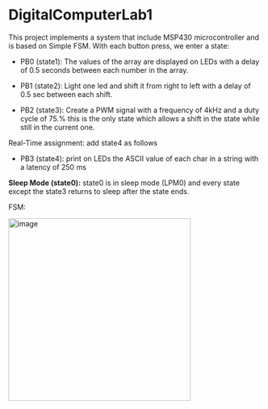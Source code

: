 # DigitalComputerLab1

This project implements a system that include MSP430 microcontroller and is based on Simple FSM.
With each button press, we enter a state:

- PB0 (state1):
 	 The values of the array are displayed on LEDs with a delay of 0.5 seconds between each number in the array.

- PB1 (state2):
  	Light one led and shift it from right to left with a delay of 0.5 sec between each shift.

- PB2 (state3):
        Create a PWM signal with a frequency of 4kHz and a duty cycle of 75.%
        this is the only state which allows a shift in the state while still in the current one.

Real-Time assignment: add state4 as follows
				
- PB3 (state4):
	print on LEDs the ASCII value of each char in a string with a latency of 250 ms

**Sleep Mode (state0):** 
        state0 is in sleep mode (LPM0) and every state except the state3 returns to sleep after the state ends.
	
FSM:

<img width="361" alt="image" src="https://github.com/Orisadek/DigitalComputerLab1/assets/43981934/d3ceb60b-15a5-4d10-8bdf-be536c73fcaf">


